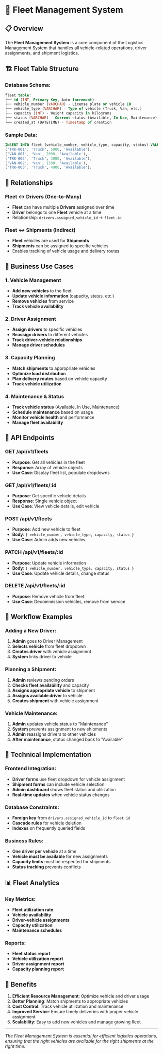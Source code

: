 # 🚛 Fleet Management System

## 📋 Overview

The **Fleet Management System** is a core component of the Logistics Management System that handles all vehicle-related operations, driver assignments, and shipment logistics.

## 🏗️ Fleet Table Structure

### **Database Schema:**
```sql
fleet table:
├── id (INT, Primary Key, Auto Increment)
├── vehicle_number (VARCHAR) - License plate or vehicle ID
├── vehicle_type (VARCHAR) - Type of vehicle (Truck, Van, etc.)
├── capacity (INT) - Weight capacity in kilograms
├── status (VARCHAR) - Current status (Available, In Use, Maintenance)
└── created_at (DATETIME) - Timestamp of creation
```

### **Sample Data:**
```sql
INSERT INTO fleet (vehicle_number, vehicle_type, capacity, status) VALUES
('TRK-001', 'Truck', 5000, 'Available'),
('VAN-001', 'Van', 2000, 'Available'),
('TRK-002', 'Truck', 3000, 'Available'),
('VAN-002', 'Van', 1500, 'Available'),
('TRK-003', 'Truck', 4000, 'Available');
```

## 🔗 Relationships

### **Fleet ↔ Drivers (One-to-Many)**
- **Fleet** can have multiple **Drivers** assigned over time
- **Driver** belongs to one **Fleet** vehicle at a time
- Relationship: `drivers.assigned_vehicle_id` → `fleet.id`

### **Fleet ↔ Shipments (Indirect)**
- **Fleet** vehicles are used for **Shipments**
- **Shipments** can be assigned to specific vehicles
- Enables tracking of vehicle usage and delivery routes

## 🎯 Business Use Cases

### **1. Vehicle Management**
- **Add new vehicles** to the fleet
- **Update vehicle information** (capacity, status, etc.)
- **Remove vehicles** from service
- **Track vehicle availability**

### **2. Driver Assignment**
- **Assign drivers** to specific vehicles
- **Reassign drivers** to different vehicles
- **Track driver-vehicle relationships**
- **Manage driver schedules**

### **3. Capacity Planning**
- **Match shipments** to appropriate vehicles
- **Optimize load distribution**
- **Plan delivery routes** based on vehicle capacity
- **Track vehicle utilization**

### **4. Maintenance & Status**
- **Track vehicle status** (Available, In Use, Maintenance)
- **Schedule maintenance** based on usage
- **Monitor vehicle health** and performance
- **Manage fleet availability**

## 🚀 API Endpoints

### **GET /api/v1/fleets**
- **Purpose**: Get all vehicles in the fleet
- **Response**: Array of vehicle objects
- **Use Case**: Display fleet list, populate dropdowns

### **GET /api/v1/fleets/:id**
- **Purpose**: Get specific vehicle details
- **Response**: Single vehicle object
- **Use Case**: View vehicle details, edit vehicle

### **POST /api/v1/fleets**
- **Purpose**: Add new vehicle to fleet
- **Body**: `{ vehicle_number, vehicle_type, capacity, status }`
- **Use Case**: Admin adds new vehicles

### **PATCH /api/v1/fleets/:id**
- **Purpose**: Update vehicle information
- **Body**: `{ vehicle_number, vehicle_type, capacity, status }`
- **Use Case**: Update vehicle details, change status

### **DELETE /api/v1/fleets/:id**
- **Purpose**: Remove vehicle from fleet
- **Use Case**: Decommission vehicles, remove from service

## 💼 Workflow Examples

### **Adding a New Driver:**
1. **Admin** goes to Driver Management
2. **Selects vehicle** from fleet dropdown
3. **Creates driver** with vehicle assignment
4. **System** links driver to vehicle

### **Planning a Shipment:**
1. **Admin** reviews pending orders
2. **Checks fleet availability** and capacity
3. **Assigns appropriate vehicle** to shipment
4. **Assigns available driver** to vehicle
5. **Creates shipment** with vehicle assignment

### **Vehicle Maintenance:**
1. **Admin** updates vehicle status to "Maintenance"
2. **System** prevents assignment to new shipments
3. **Admin** reassigns drivers to other vehicles
4. **After maintenance**, status changed back to "Available"

## 🔧 Technical Implementation

### **Frontend Integration:**
- **Driver forms** use fleet dropdown for vehicle assignment
- **Shipment forms** can include vehicle selection
- **Admin dashboard** shows fleet status and utilization
- **Real-time updates** when vehicle status changes

### **Database Constraints:**
- **Foreign key** from `drivers.assigned_vehicle_id` to `fleet.id`
- **Cascade rules** for vehicle deletion
- **Indexes** on frequently queried fields

### **Business Rules:**
- **One driver per vehicle** at a time
- **Vehicle must be available** for new assignments
- **Capacity limits** must be respected for shipments
- **Status tracking** prevents conflicts

## 📊 Fleet Analytics

### **Key Metrics:**
- **Fleet utilization rate**
- **Vehicle availability**
- **Driver-vehicle assignments**
- **Capacity utilization**
- **Maintenance schedules**

### **Reports:**
- **Fleet status report**
- **Vehicle utilization report**
- **Driver assignment report**
- **Capacity planning report**

## 🎯 Benefits

1. **Efficient Resource Management**: Optimize vehicle and driver usage
2. **Better Planning**: Match shipments to appropriate vehicles
3. **Cost Control**: Track vehicle utilization and maintenance
4. **Improved Service**: Ensure timely deliveries with proper vehicle assignment
5. **Scalability**: Easy to add new vehicles and manage growing fleet

---

*The Fleet Management System is essential for efficient logistics operations, ensuring that the right vehicles are available for the right shipments at the right time.*












